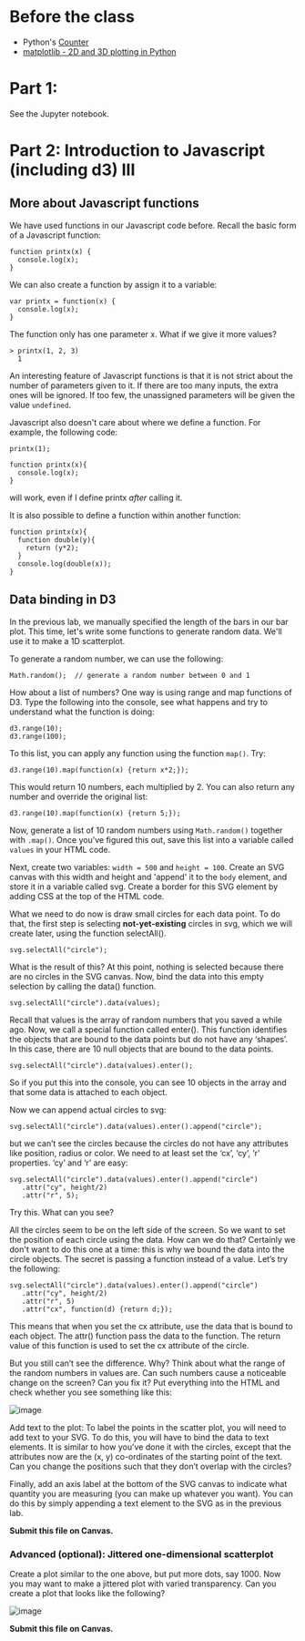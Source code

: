# Before the class

- Python's [Counter](https://docs.python.org/2/library/collections.html#collections.Counter)
- [matplotlib - 2D and 3D plotting in Python](http://nbviewer.ipython.org/github/jrjohansson/scientific-python-lectures/blob/master/Lecture-4-Matplotlib.ipynb)

# Part 1:

See the Jupyter notebook.

# Part 2: Introduction to Javascript (including d3) III

## More about Javascript functions

We have used functions in our Javascript code before.  Recall the basic form of a Javascript function:

    function printx(x) {
      console.log(x);
    }

We can also create a function by assign it to a variable:

    var printx = function(x) {
      console.log(x);
    }

The function only has one parameter x. What if we give it more values?

    > printx(1, 2, 3)
      1

An interesting feature of Javascript functions is that it is not strict about
the number of parameters given to it. If there are too many inputs, the extra
ones will be ignored. If too few, the unassigned parameters will be given the
value `undefined`.

Javascript also doesn't care about where we define a function. For example, the
following code:

    printx(1);

    function printx(x){
      console.log(x);
    }

will work, even if I define printx *after* calling it.

It is also possible to define a function within another function: 

    function printx(x){
      function double(y){
        return (y*2);
      }
      console.log(double(x));
    }

## Data binding in D3

In the previous lab, we manually specified the length of the bars in our bar
plot. This time, let's write some functions to generate random data. We'll use it to make a 1D scatterplot.

To generate a random number, we can use the following:

    Math.random();  // generate a random number between 0 and 1

How about a list of numbers? One way is using range and map functions of D3.
Type the following into the console, see what happens and try to understand
what the function is doing:

    d3.range(10);
    d3.range(100);

To this list, you can apply any function using the function `map()`. Try:

    d3.range(10).map(function(x) {return x*2;});

This would return 10 numbers, each multiplied by 2. You can also return any
number and override the original list:

    d3.range(10).map(function(x) {return 5;});

Now, generate a list of 10 random numbers using `Math.random()` together with
`.map()`. Once you’ve figured this out, save this list into a variable called
`values` in your HTML code.

Next, create two variables: `width = 500` and `height = 100`. Create an SVG
canvas with this width and height and 'append' it to the `body` element, and
store it in a variable called svg. Create a border for this SVG element by
adding CSS at the top of the HTML code. 

What we need to do now is draw small circles for each data point. To do that,
the first step is selecting **not-yet-existing** circles in svg, which we will
create later, using the function selectAll(). 

    svg.selectAll("circle");

What is the result of this? At this point, nothing is selected because there
are no circles in the SVG canvas. Now, bind the data into this empty selection
by calling the data() function.

    svg.selectAll("circle").data(values);

Recall that values is the array of random numbers that you saved a while ago.
Now, we call a special function called enter(). This function identifies the
objects that are bound to the data points but do not have any ‘shapes’. In this
case, there are 10 null objects that are bound to the data points.

    svg.selectAll("circle").data(values).enter();

So if you put this into the console, you can see 10 objects in the array and
that some data is attached to each object.

Now we can append actual circles to svg:

    svg.selectAll("circle").data(values).enter().append("circle");

but we can’t see the circles because the circles do not have any attributes
like position, radius or color. We need to at least set the ‘cx’, ‘cy’, ‘r’
properties. ‘cy’ and ‘r’ are easy:

    svg.selectAll("circle").data(values).enter().append("circle")
       .attr("cy", height/2)
       .attr("r", 5);

Try this. What can you see?

All the circles seem to be on the left side of the screen. So we want to set
the position of each circle using the data. How can we do that? Certainly we
don't want to do this one at a time: this is why we bound the data into the
circle objects. The secret is passing a function instead of a value. Let’s try
the following:

    svg.selectAll("circle").data(values).enter().append("circle")
       .attr("cy", height/2)
       .attr("r", 5)
       .attr("cx", function(d) {return d;});
       
This means that when you set the cx attribute, use the data that is bound to
each object. The attr() function pass the data to the function. The return
value of this function is used to set the cx attribute of the circle.

But you still can’t see the difference. Why? Think about what the range of the
random numbers in values are. Can such numbers cause a noticeable change on the
screen? Can you fix it? Put everything into the HTML and check whether you see
something like this:

![image](http://)

Add text to the plot: To label the points in the scatter plot, you will need to
add text to your SVG. To do this, you will have to bind the data to text
elements. It is similar to how you’ve done it with the circles, except that the
attributes now are the (x, y) co-ordinates of the starting point of the text.
Can you change the positions such that they don’t overlap with the circles? 

Finally, add an axis label at the bottom of the SVG canvas to indicate what
quantity you are measuring (you can make up whatever you want). You can do this
by simply appending a text element to the SVG as in the previous lab.

**Submit this file on Canvas.**

### Advanced (optional): Jittered one-dimensional scatterplot

Create a plot similar to the one above, but put more dots, say 1000. Now you may want to make a jittered plot with varied transparency. Can you create a plot that looks like the following?

![image](http://)

**Submit this file on Canvas.**



    
